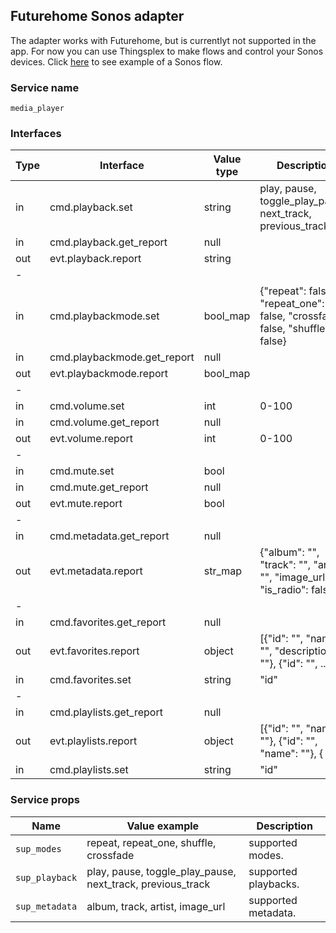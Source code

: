 ## Futurehome Sonos adapter
The adapter works with Futurehome, but is currentlyt not supported in the app. For now you can use Thingsplex to make flows and control your Sonos devices. 
Click [here](https://github.com/thingsplex/sonos-ad/blob/master/sonos_flow_example.json) to see example of a Sonos flow. 

### Service name
`media_player`
### Interfaces
Type        | Interface                         | Value type        | Description
------------|---------------------------        |-------------------|-------
in          | cmd.playback.set                  | string            | play, pause, toggle_play_pause, next_track, previous_track
in          | cmd.playback.get_report           | null              |
out         | evt.playback.report               | string            |
-|||
in          | cmd.playbackmode.set              | bool_map          | {"repeat": false, "repeat_one": false, "crossfade": false, "shuffle": false}
in          | cmd.playbackmode.get_report       | null              | 
out         | evt.playbackmode.report           | bool_map          |
-|||
in          | cmd.volume.set                    | int               | 0-100
in          | cmd.volume.get_report             | null              |
out         | evt.volume.report                 | int               | 0-100
-|||
in          | cmd.mute.set                      | bool              |
in          | cmd.mute.get_report               | null              |
out         | evt.mute.report                   | bool              |
-|||
in          | cmd.metadata.get_report           | null              | 
out         | evt.metadata.report               | str_map           | {"album": "", "track": "", "artist": "", "image_url": "", "is_radio": false}
-|||
in          | cmd.favorites.get_report          | null              | 
out         | evt.favorites.report              | object            | [{"id": "", "name": "", "description": ""}, {"id": "", ..}]
in          | cmd.favorites.set                 | string            | "id"
-|||
in          | cmd.playlists.get_report          | null              | 
out         | evt.playlists.report              | object            | [{"id": "", "name": ""}, {"id": "", "name": ""}, { ... }]
in          | cmd.playlists.set                 | string            | "id"

### Service props
Name           | Value example                                                      | Description
---------------|--------------------------------------------------------------------|-------
`sup_modes`    | repeat, repeat_one, shuffle, crossfade                             | supported modes. 
`sup_playback` | play, pause, toggle_play_pause, next_track, previous_track         | supported playbacks.
`sup_metadata` | album, track, artist, image_url                                    | supported metadata. 
